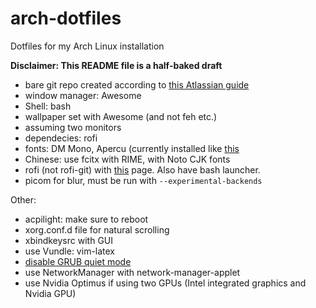 # arch-dotfiles
Dotfiles for my Arch Linux installation

**Disclaimer: This README file is a half-baked draft**

- bare git repo created according to [this Atlassian guide](https://www.atlassian.com/git/tutorials/dotfiles)
- window manager: Awesome
- Shell: bash
- wallpaper set with Awesome (and not feh etc.)
- assuming two monitors
- dependecies: rofi
- fonts: DM Mono, Apercu (currently installed like [this](https://github.com/elenapan/dotfiles)
- Chinese: use fcitx with RIME, with Noto CJK fonts
- rofi (not rofi-git) with [this](https://github.com/Murzchnvok/nord-rofi-theme) page. Also have bash launcher.
- picom for blur, must be run with `--experimental-backends`

Other:

- acpilight: make sure to reboot
- xorg.conf.d file for natural scrolling
- xbindkeysrc with GUI
- use Vundle: vim-latex
- [disable GRUB quiet mode](https://wiki.archlinux.org/index.php/Kernel_parameters#GRUB)
- use NetworkManager with network-manager-applet
- use Nvidia Optimus if using two GPUs (Intel integrated graphics and Nvidia GPU)
